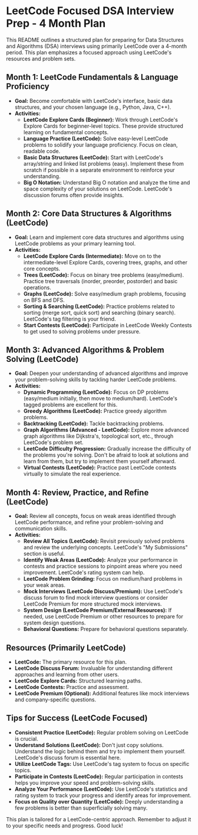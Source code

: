 # LeetCode Focused DSA Interview Prep - 4 Month Plan

This README outlines a structured plan for preparing for Data Structures and Algorithms (DSA) interviews using primarily LeetCode over a 4-month period.  This plan emphasizes a focused approach using LeetCode's resources and problem sets.

## Month 1: LeetCode Fundamentals & Language Proficiency

* **Goal:** Become comfortable with LeetCode's interface, basic data structures, and your chosen language (e.g., Python, Java, C++).
* **Activities:**
    * **LeetCode Explore Cards (Beginner):** Work through LeetCode's Explore Cards for beginner-level topics. These provide structured learning on fundamental concepts.
    * **Language Practice (LeetCode):** Solve easy-level LeetCode problems to solidify your language proficiency. Focus on clean, readable code.
    * **Basic Data Structures (LeetCode):** Start with LeetCode's array/string and linked list problems (easy).  Implement these from scratch if possible in a separate environment to reinforce your understanding.
    * **Big O Notation:**  Understand Big O notation and analyze the time and space complexity of your solutions on LeetCode.  LeetCode's discussion forums often provide insights.

## Month 2: Core Data Structures & Algorithms (LeetCode)

* **Goal:** Learn and implement core data structures and algorithms using LeetCode problems as your primary learning tool.
* **Activities:**
    * **LeetCode Explore Cards (Intermediate):** Move on to the intermediate-level Explore Cards, covering trees, graphs, and other core concepts.
    * **Trees (LeetCode):** Focus on binary tree problems (easy/medium). Practice tree traversals (inorder, preorder, postorder) and basic operations.
    * **Graphs (LeetCode):** Solve easy/medium graph problems, focusing on BFS and DFS.
    * **Sorting & Searching (LeetCode):** Practice problems related to sorting (merge sort, quick sort) and searching (binary search). LeetCode's tag filtering is your friend.
    * **Start Contests (LeetCode):** Participate in LeetCode Weekly Contests to get used to solving problems under pressure.

## Month 3: Advanced Algorithms & Problem Solving (LeetCode)

* **Goal:** Deepen your understanding of advanced algorithms and improve your problem-solving skills by tackling harder LeetCode problems.
* **Activities:**
    * **Dynamic Programming (LeetCode):**  Focus on DP problems (easy/medium initially, then move to medium/hard).  LeetCode's tagged problems are excellent for this.
    * **Greedy Algorithms (LeetCode):** Practice greedy algorithm problems.
    * **Backtracking (LeetCode):** Tackle backtracking problems.
    * **Graph Algorithms (Advanced - LeetCode):** Explore more advanced graph algorithms like Dijkstra's, topological sort, etc., through LeetCode's problem set.
    * **LeetCode Difficulty Progression:**  Gradually increase the difficulty of the problems you're solving.  Don't be afraid to look at solutions and learn from them, but try to implement them yourself afterward.
    * **Virtual Contests (LeetCode):**  Practice past LeetCode contests virtually to simulate the real experience.

## Month 4: Review, Practice, and Refine (LeetCode)

* **Goal:** Review all concepts, focus on weak areas identified through LeetCode performance, and refine your problem-solving and communication skills.
* **Activities:**
    * **Review All Topics (LeetCode):** Revisit previously solved problems and review the underlying concepts. LeetCode's "My Submissions" section is useful.
    * **Identify Weak Areas (LeetCode):** Analyze your performance in contests and practice sessions to pinpoint areas where you need improvement.  LeetCode's rating system can help.
    * **LeetCode Problem Grinding:** Focus on medium/hard problems in your weak areas.
    * **Mock Interviews (LeetCode Discuss/Premium):** Use LeetCode's discuss forum to find mock interview questions or consider LeetCode Premium for more structured mock interviews.
    * **System Design (LeetCode Premium/External Resources):**  If needed, use LeetCode Premium or other resources to prepare for system design questions.
    * **Behavioral Questions:** Prepare for behavioral questions separately.

## Resources (Primarily LeetCode)

* **LeetCode:**  The primary resource for this plan.
* **LeetCode Discuss Forum:**  Invaluable for understanding different approaches and learning from other users.
* **LeetCode Explore Cards:** Structured learning paths.
* **LeetCode Contests:**  Practice and assessment.
* **LeetCode Premium (Optional):**  Additional features like mock interviews and company-specific questions.

## Tips for Success (LeetCode Focused)

* **Consistent Practice (LeetCode):** Regular problem solving on LeetCode is crucial.
* **Understand Solutions (LeetCode):** Don't just copy solutions. Understand the logic behind them and try to implement them yourself.  LeetCode's discuss forum is essential here.
* **Utilize LeetCode Tags:** Use LeetCode's tag system to focus on specific topics.
* **Participate in Contests (LeetCode):**  Regular participation in contests helps you improve your speed and problem-solving skills.
* **Analyze Your Performance (LeetCode):**  Use LeetCode's statistics and rating system to track your progress and identify areas for improvement.
* **Focus on Quality over Quantity (LeetCode):**  Deeply understanding a few problems is better than superficially solving many.

This plan is tailored for a LeetCode-centric approach.  Remember to adjust it to your specific needs and progress. Good luck!